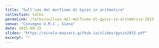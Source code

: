 ```yaml
---
title: "Sull’uso del morfismo di Gysin in aritmetica"
collection: talks
permalink: /talks/sulluso-del-morfismo-di-gysin-in-aritmetica-2015
venue: "Convegno U.M.I., Siena"
date: 2015-09-15
slides: "https://nicola-mazzari.github.io/slides/gysin2015.pdf"
excerpt: ""
---
```

